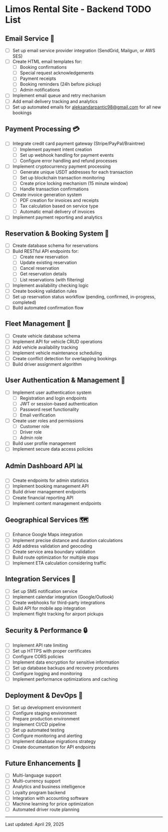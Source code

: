# Limos Rental Site - Backend TODO List

## Email Service 📧
- [ ] Set up email service provider integration (SendGrid, Mailgun, or AWS SES)
- [ ] Create HTML email templates for:
  - [ ] Booking confirmations
  - [ ] Special request acknowledgements
  - [ ] Payment receipts
  - [ ] Booking reminders (24h before pickup)
  - [ ] Admin notifications
- [ ] Implement email queue and retry mechanism
- [ ] Add email delivery tracking and analytics
- [ ] Set up automated emails for aleksandarpantic98@gmail.com for all new bookings

## Payment Processing 💳
- [ ] Integrate credit card payment gateway (Stripe/PayPal/Braintree)
  - [ ] Implement payment intent creation
  - [ ] Set up webhook handling for payment events
  - [ ] Configure error handling and refund processes
- [ ] Implement cryptocurrency payment processing
  - [ ] Generate unique USDT addresses for each transaction
  - [ ] Set up blockchain transaction monitoring
  - [ ] Create price locking mechanism (15 minute window)
  - [ ] Handle transaction confirmations
- [ ] Create invoice generation system
  - [ ] PDF creation for invoices and receipts
  - [ ] Tax calculation based on service type
  - [ ] Automatic email delivery of invoices
- [ ] Implement payment reporting and analytics

## Reservation & Booking System 📅
- [ ] Create database schema for reservations
- [ ] Build RESTful API endpoints for:
  - [ ] Create new reservation
  - [ ] Update existing reservation
  - [ ] Cancel reservation
  - [ ] Get reservation details
  - [ ] List reservations (with filtering)
- [ ] Implement availability checking logic
- [ ] Create booking validation rules
- [ ] Set up reservation status workflow (pending, confirmed, in-progress, completed)
- [ ] Build automated confirmation flow

## Fleet Management 🚗
- [ ] Create vehicle database schema
- [ ] Implement API for vehicle CRUD operations
- [ ] Add vehicle availability tracking
- [ ] Implement vehicle maintenance scheduling
- [ ] Create conflict detection for overlapping bookings
- [ ] Build driver assignment algorithm

## User Authentication & Management 👤
- [ ] Implement user authentication system
  - [ ] Registration and login endpoints
  - [ ] JWT or session-based authentication
  - [ ] Password reset functionality
  - [ ] Email verification
- [ ] Create user roles and permissions
  - [ ] Customer role
  - [ ] Driver role
  - [ ] Admin role
- [ ] Build user profile management
- [ ] Implement secure data access policies

## Admin Dashboard API 📊
- [ ] Create endpoints for admin statistics
- [ ] Implement booking management API
- [ ] Build driver management endpoints
- [ ] Create financial reporting API
- [ ] Implement content management endpoints

## Geographical Services 🗺️
- [ ] Enhance Google Maps integration
- [ ] Implement precise distance and duration calculations
- [ ] Add address validation and geocoding
- [ ] Create service area boundary validation
- [ ] Build route optimization for multiple stops
- [ ] Implement ETA calculation considering traffic

## Integration Services 🔄
- [ ] Set up SMS notification service
- [ ] Implement calendar integration (Google/Outlook)
- [ ] Create webhooks for third-party integrations
- [ ] Build API for mobile app integration
- [ ] Implement flight tracking for airport pickups

## Security & Performance 🔒
- [ ] Implement API rate limiting
- [ ] Set up HTTPS with proper certificates
- [ ] Configure CORS policies
- [ ] Implement data encryption for sensitive information
- [ ] Set up database backups and recovery procedures
- [ ] Configure logging and monitoring
- [ ] Implement performance optimizations and caching

## Deployment & DevOps 🚀
- [ ] Set up development environment
- [ ] Configure staging environment
- [ ] Prepare production environment
- [ ] Implement CI/CD pipeline
- [ ] Set up automated testing
- [ ] Configure monitoring and alerting
- [ ] Implement database migrations strategy
- [ ] Create documentation for API endpoints

## Future Enhancements 🔮
- [ ] Multi-language support
- [ ] Multi-currency support
- [ ] Analytics and business intelligence
- [ ] Loyalty program backend
- [ ] Integration with accounting software
- [ ] Machine learning for price optimization
- [ ] Automated driver route planning

---
Last updated: April 29, 2025